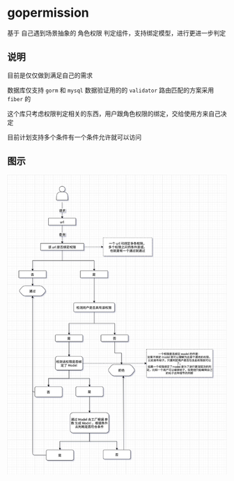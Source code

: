 # gopermission
基于 自己遇到场景抽象的 角色权限 判定组件，支持绑定模型，进行更进一步判定

## 说明
目前是仅仅做到满足自己的需求

数据库仅支持 `gorm` 和 `mysql`
数据验证用的的 `validator`
路由匹配的方案采用 `fiber` 的

这个库只考虑权限判定相关的东西，用户跟角色权限的绑定，交给使用方来自己决定

目前计划支持多个条件有一个条件允许就可以访问

## 图示
![图示](./flow_chart.png)

